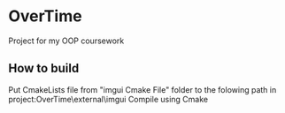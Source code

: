 # OverTime
Project for my OOP coursework

## How to build
Put CmakeLists file from "imgui Cmake File" folder to the folowing path in project:OverTime\external\imgui
Compile using Cmake

